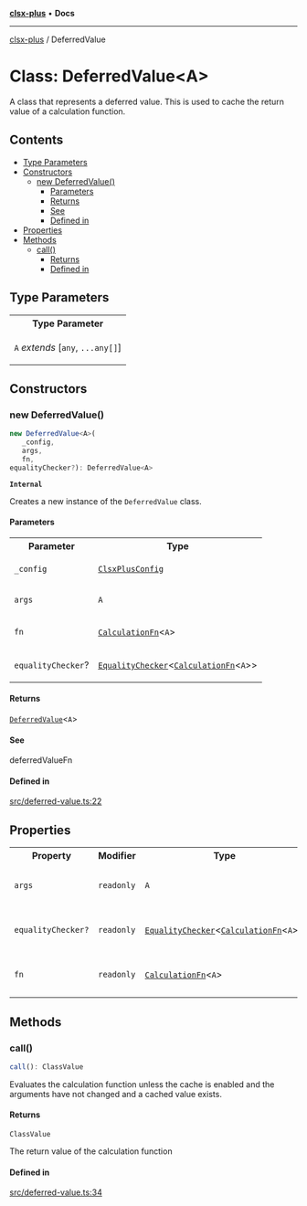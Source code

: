 [**clsx-plus**](README.md) • **Docs**

---

[clsx-plus](README.md) / DeferredValue

# Class: DeferredValue\<A>

A class that represents a deferred value. This is used to cache the return value of a calculation function.

## Contents

- [Type Parameters](#type-parameters)
- [Constructors](#constructors)
  - [new DeferredValue()](#new-deferredvalue)
    - [Parameters](#parameters)
    - [Returns](#returns)
    - [See](#see)
    - [Defined in](#defined-in)
- [Properties](#properties)
- [Methods](#methods)
  - [call()](#call)
    - [Returns](#returns-1)
    - [Defined in](#defined-in-1)

## Type Parameters

<table>
<tr>
<th>Type Parameter</th>
</tr>
<tr>
<td>

`A` _extends_ \[`any`, `...any[]`]

</td>
</tr>
</table>

## Constructors

### new DeferredValue()

```ts
new DeferredValue<A>(
   _config,
   args,
   fn,
equalityChecker?): DeferredValue<A>
```

**`Internal`**

Creates a new instance of the `DeferredValue` class.

#### Parameters

<table>
<tr>
<th>Parameter</th>
<th>Type</th>
</tr>
<tr>
<td>

`_config`

</td>
<td>

[`ClsxPlusConfig`](Class.ClsxPlusConfig.md)

</td>
</tr>
<tr>
<td>

`args`

</td>
<td>

`A`

</td>
</tr>
<tr>
<td>

`fn`

</td>
<td>

[`CalculationFn`](TypeAlias.CalculationFn.md)\<`A`>

</td>
</tr>
<tr>
<td>

`equalityChecker`?

</td>
<td>

[`EqualityChecker`](TypeAlias.EqualityChecker.md)\<[`CalculationFn`](TypeAlias.CalculationFn.md)\<`A`>>

</td>
</tr>
</table>

#### Returns

[`DeferredValue`](Class.DeferredValue.md)\<`A`>

#### See

deferredValueFn

#### Defined in

[src/deferred-value.ts:22](https://github.com/HoodieCollin/clsx-plus/blob/4d55252443bab37590ad84a6e45f55cb4343cd0f/src/deferred-value.ts#L22)

## Properties

<table>
<tr>
<th>Property</th>
<th>Modifier</th>
<th>Type</th>
<th>Defined in</th>
</tr>
<tr>
<td>

`args`

</td>
<td>

`readonly`

</td>
<td>

`A`

</td>
<td>

[src/deferred-value.ts:24](https://github.com/HoodieCollin/clsx-plus/blob/4d55252443bab37590ad84a6e45f55cb4343cd0f/src/deferred-value.ts#L24)

</td>
</tr>
<tr>
<td>

`equalityChecker?`

</td>
<td>

`readonly`

</td>
<td>

[`EqualityChecker`](TypeAlias.EqualityChecker.md)\<[`CalculationFn`](TypeAlias.CalculationFn.md)\<`A`>>

</td>
<td>

[src/deferred-value.ts:26](https://github.com/HoodieCollin/clsx-plus/blob/4d55252443bab37590ad84a6e45f55cb4343cd0f/src/deferred-value.ts#L26)

</td>
</tr>
<tr>
<td>

`fn`

</td>
<td>

`readonly`

</td>
<td>

[`CalculationFn`](TypeAlias.CalculationFn.md)\<`A`>

</td>
<td>

[src/deferred-value.ts:25](https://github.com/HoodieCollin/clsx-plus/blob/4d55252443bab37590ad84a6e45f55cb4343cd0f/src/deferred-value.ts#L25)

</td>
</tr>
</table>

## Methods

### call()

```ts
call(): ClassValue
```

Evaluates the calculation function unless the cache is enabled and the arguments have not changed and a cached value exists.

#### Returns

`ClassValue`

The return value of the calculation function

#### Defined in

[src/deferred-value.ts:34](https://github.com/HoodieCollin/clsx-plus/blob/4d55252443bab37590ad84a6e45f55cb4343cd0f/src/deferred-value.ts#L34)
